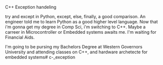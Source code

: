 C++ Exception handeling 

try and except in Python, except, else, finally, a good comparison. An engineer told me to learn Python as a good higher level language. Now that i'm gonna get my degree in Comp Sci, i'm switching to C++.  Maybe a carreer in Microcontroller or Embedded systems awaits me. I'm waiting for Financial Aids.

I'm going to be pursing my Bachelors Degree at Western Governors University and attending classes on C++, and hardware archetecte for embedded systems# c-_exception
